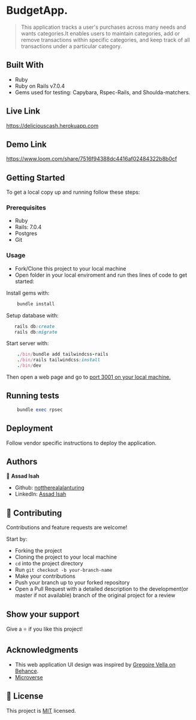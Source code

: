 # BudgetApp.

> This application tracks a user's purchases across many needs and wants categories.It enables users to maintain categories, add or remove transactions within specific categories, and keep track of all transactions under a particular category.

## Built With

- Ruby
- Ruby on Rails v7.0.4
- Gems used for testing: Capybara, Rspec-Rails, and Shoulda-matchers.

## Live Link
 https://deliciouscash.herokuapp.com
 
## Demo Link
 https://www.loom.com/share/7516f94388dc4416af02484322b8b0cf

## Getting Started

To get a local copy up and running follow these steps:

### Prerequisites

- Ruby
- Rails: 7.0.4
- Postgres
- Git

### Usage

- Fork/Clone this project to your local machine
- Open folder in your local enviroment and run thes lines of code to get started:

Install gems with:

```Ruby
    bundle install
```

Setup database with:

```Ruby
   rails db:create
   rails db:migrate
```

Start server with:

```Ruby
    ./bin/bundle add tailwindcss-rails
    ./bin/rails tailwindcss:install
    ./bin/dev
```

Then open a web page and go to [port 3001 on your local machine.](http://localhost:3001)

## Running tests

```Ruby
    bundle exec rpsec
```

## Deployment

Follow vendor specific instructions to deploy the application.

## Authors

👤 **Assad Isah**

- Github: [nottherealalanturing](https://github.com/nottherealalanturing)
- LinkedIn: [Assad Isah](https://linkedin.com/in/assadisah)

## 🤝 Contributing

Contributions and feature requests are welcome!

Start by:

- Forking the project
- Cloning the project to your local machine
- `cd` into the project directory
- Run `git checkout -b your-branch-name`
- Make your contributions
- Push your branch up to your forked repository
- Open a Pull Request with a detailed description to the development(or master if not available) branch of the original project for a review

## Show your support

Give a ⭐️ if you like this project!

## Acknowledgments
    
- This web application UI design was inspired by [Gregoire Vella on Behance](https://www.behance.net/gregoirevella).
- [Microverse](https://www.microverse.org)

## 📝 License

This project is [MIT](https://opensource.org/licenses/MIT) licensed.
